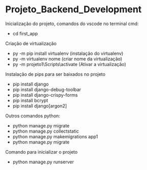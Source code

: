 # Projeto_Backend_Development
Inicialização do projeto, comandos do vscode no terminal cmd: 
- cd first_app

Criação de virtualização
- py -m pip install virtualenv (instalação do virtualenv)
- py -m virtualenv nome (criar nome da virtualização)
- py -m projeto1\Scripts\activate (Ativar a virtualização)

  
Instalação de pips para ser baixados no projeto
- pip install django
- pip install django-debug-toolbar
- pip install django-crispy-forms
- pip install bcrypt
- pip install django[argon2]

Outros comandos python:

- python manage.py migrate
- python manage.py collectstatic
- python manage.py makemigrations app1
- python manage.py migrate

Comando para inicializar o projeto
- python manage.py runserver
